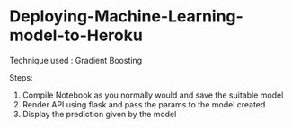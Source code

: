 # Deploying-Machine-Learning-model-to-Heroku

Technique used : Gradient Boosting

Steps:

1. Compile Notebook as you normally would and save the suitable model
2. Render API using flask and pass the params to the model created
3. Display the prediction given by the model

